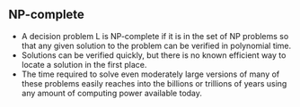 NP-complete
-----------

* A decision problem L is NP-complete if it is in the set of NP problems so that any given solution to the problem can be verified in polynomial time.
* Solutions can be verified quickly, but there is no known efficient way to locate a solution in the first place.
* The time required to solve even moderately large versions of many of these problems easily reaches into the billions or trillions of years using any amount of computing power available today.

